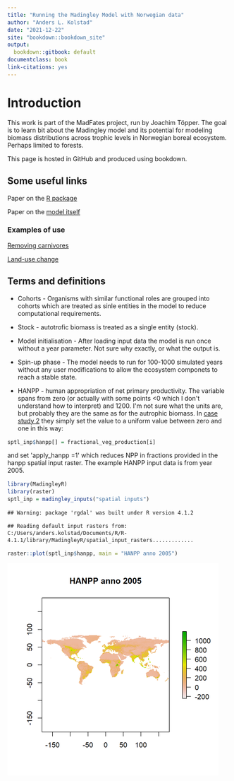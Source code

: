 ```yaml
--- 
title: "Running the Madingley Model with Norwegian data"
author: "Anders L. Kolstad"
date: "2021-12-22"
site: "bookdown::bookdown_site"
output:
  bookdown::gitbook: default
documentclass: book
link-citations: yes
---
```


# Introduction

This work is part of the MadFates project, run by Joachim Töpper. The goal is to learn bit about the Madingley model and its potential for modeling biomass distributions across trophic levels in Norwegian boreal ecosystem. Perhaps limited to forests.

This page is hosted in GitHub and produced using bookdown.

## Some useful links

Paper on the [R package](https://onlinelibrary.wiley.com/doi/full/10.1111/geb.13354)

Paper on the [model itself](https://journals.plos.org/plosbiology/article?id=10.1371/journal.pbio.1001841)

### Examples of use

[Removing carnivores](https://onlinelibrary.wiley.com/doi/10.1111/ecog.05191)

[Land-use change](https://www.nature.com/articles/s41598-020-70960-9)


## Terms and definitions

- Cohorts - Organisms with similar functional roles are grouped into cohorts which are treated as sinle entities in the model to reduce computational requirements.

- Stock - autotrofic biomass is treated as a single entity (stock).

- Model initialisation - After loading input data the model is run once without a year parameter. Not sure why exactly, or what the output is. 

- Spin-up phase - The model needs to run for 100-1000 simulated years without any user modifications to allow the ecosystem componets to reach a stable state. 

- HANPP - human appropriation of net primary productivity. The variable spans from zero (or actually with some points <0 which I don't understand how to interpret) and 1200. I'm not sure what the units are, but probably they are the same as for the autrophic biomass. In [case study 2](https://github.com/MadingleyR/MadingleyR/blob/master/CaseStudies/CASESTUDY2.md) they simply set the value to a uniform value between zero and one in this way:

```r
sptl_inp$hanpp[] = fractional_veg_production[i]
```

and set 'apply_hanpp =1' which reduces NPP in fractions provided in the hanpp spatial input raster.
The example HANPP input data is from year 2005.


```r
library(MadingleyR)
library(raster)
sptl_inp = madingley_inputs("spatial inputs")
```

```
## Warning: package 'rgdal' was built under R version 4.1.2
```

```
## Reading default input rasters from:  C:/Users/anders.kolstad/Documents/R/R-4.1.1/library/MadingleyR/spatial_input_rasters.............
```

```r
raster::plot(sptl_inp$hanpp, main = "HANPP anno 2005")
```

<img src="index_files/figure-html/unnamed-chunk-2-1.png" width="480" />


